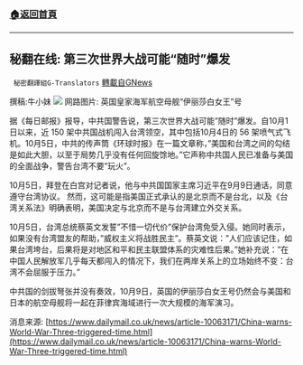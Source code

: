 ###  [:house:返回首頁](https://github.com/ourhimalayas/txt)
---


## 秘翻在线: 第三次世界大战可能“随时”爆发
` 秘密翻譯組G-Translators` [轉載自GNews](https://gnews.org/zh-hans/1577154/)

撰稿:牛小妹
![](https://assets.gnews.org/wp-content/uploads/2021/10/p.jpg)
网路图片: 英国皇家海军航空母舰“伊丽莎白女王”号

据《每日邮报》报导，中共国警告说，第三次世界大战可能”随时”爆发。自10月1日以来，近 150 架中共国战机闯入台湾领空，其中包括10月4日的 56 架喷气式飞机。10月5日，中共的传声筒《环球时报》在一篇文章称，”美国和台湾之间的勾结是如此大胆，以至于局势几乎没有任何回旋馀地。”它声称中共国人民已准备与美国的全面战争，警告台湾不要”玩火”。

10月5日，拜登在白宫对记者说，他与中共国国家主席习近平在9月9日通话，同意遵守台湾协议。 然而，这可能是指美国正式承认的是北京而不是台北，以及《台湾关系法》明确表明，美国决定与北京而不是与台湾建立外交关系。

10月5日，台湾总统蔡英文发誓”不惜一切代价”保护台湾免受入侵。她同时表示，如果没有台湾盟友的帮助，”威权主义将战胜民主”。蔡英文说：”人们应该记住，如果台湾垮台，后果将是对地区和平和民主联盟体系的灾难性后果。”她补充说：”在中国人民解放军几乎每天都闯入的情况下，我们在两岸关系上的立场始终不变：台湾不会屈服于压力。”

中共国的剑拔弩张并没有奏效，10月9日，英国的伊丽莎白女王号仍然会与美国和日本的航空母舰将一起在菲律宾海域进行一次大规模的海军演习。

消息来源:
[https://www.dailymail.co.uk/news/article-10063171/China-warns-World-War-Three-triggered-time.html](https://www.dailymail.co.uk/news/article-10063171/China-warns-World-War-Three-triggered-time.html)
